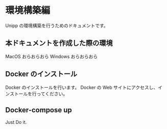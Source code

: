 # 環境構築編

Unipp の環境構築を行うためのドキュメントです。

## 本ドキュメントを作成した際の環境

MacOS おらおらおら
Windows おらおらおら

## Docker のインストール

Docker のインストールを行います。
Docker の Web サイトにアクセスし、インストールを行ってください。

## Docker-compose up

Just Do it.
